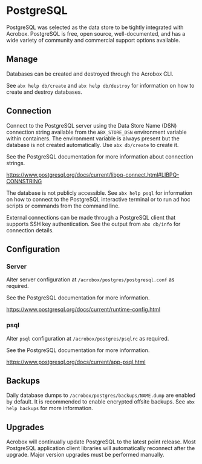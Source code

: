 # PostgreSQL

PostgreSQL was selected as the data store to be tightly integrated with
Acrobox. PostgreSQL is free, open source, well-documented, and has a wide
variety of community and commercial support options available.

## Manage

Databases can be created and destroyed through the Acrobox CLI.

See `abx help db/create` and `abx help db/destroy` for information on how to
create and destroy databases.

## Connection

Connect to the PostgreSQL server using the Data Store Name (DSN) connection
string available from the `ABX_STORE_DSN` environment variable within
containers. The environment variable is always present but the database is not
created automatically. Use `abx db/create` to create it.

See the PostgreSQL documentation for more information about connection strings.

https://www.postgresql.org/docs/current/libpq-connect.html#LIBPQ-CONNSTRING

The database is not publicly accessible. See `abx help psql` for information on
how to connect to the PostgreSQL interactive terminal or to run ad hoc scripts
or commands from the command line.

External connections can be made through a PostgreSQL client that supports SSH
key authentication. See the output from `abx db/info` for connection details.

## Configuration

### Server

Alter server configuration at `/acrobox/postgres/postgresql.conf` as required.

See the PostgreSQL documentation for more information.

https://www.postgresql.org/docs/current/runtime-config.html

### psql

Alter `psql` configuration at `/acrobox/postgres/psqlrc` as required.

See the PostgreSQL documentation for more information.

https://www.postgresql.org/docs/current/app-psql.html

## Backups

Daily database dumps to `/acrobox/postgres/backups/NAME.dump` are enabled by
default. It is recommended to enable encrypted offsite backups. See `abx help
backups` for more information.

## Upgrades

Acrobox will continually update PostgreSQL to the latest point release. Most
PostgreSQL application client libraries will automatically reconnect after the
upgrade. Major version upgrades must be performed manually.

